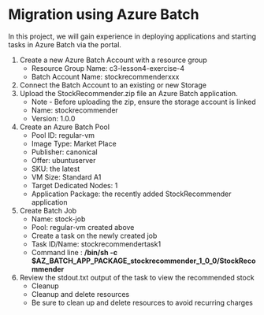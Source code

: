 Migration using Azure Batch
=
In this project, we will gain experience in deploying applications and starting tasks in Azure Batch via the portal.

1. Create a new Azure Batch Account with a resource group
    - Resource Group Name: c3-lesson4-exercise-4
    - Batch Account Name: stockrecommenderxxx
2. Connect the Batch Account to an existing or new Storage
3. Upload the StockRecommender.zip file an Azure Batch application.
    - Note - Before uploading the zip, ensure the storage account is linked
    - Name: stockrecommender
    - Version: 1.0.0
4. Create an Azure Batch Pool
    - Pool ID: regular-vm
    - Image Type: Market Place
    - Publisher: canonical
    - Offer: ubuntuserver
    - SKU: the latest
    - VM Size: Standard A1
    - Target Dedicated Nodes: 1
    - Application Package: the recently added StockRecommender application
5. Create Batch Job
    - Name: stock-job
    - Pool: regular-vm created above
    - Create a task on the newly created job
    - Task ID/Name: stockrecommendertask1
    - Command line : **/bin/sh -c $AZ_BATCH_APP_PACKAGE_stockrecommender_1_0_0/StockRecommender**
6. Review the stdout.txt output of the task to view the recommended stock
    - Cleanup
    - Cleanup and delete resources
    - Be sure to clean up and delete resources to avoid recurring charges